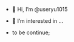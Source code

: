 - 👋 Hi, I’m @useryu1015
- 👀 I’m interested in ...

- to be continue;



<!---
useryu1015/useryu1015 is a ✨ special ✨ repository because its `README.md` (this file) appears on your GitHub profile.
You can click the Preview link to take a look at your changes.
--->



